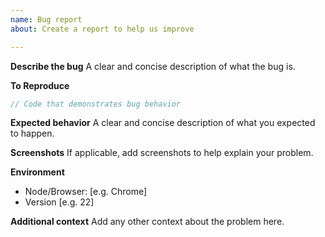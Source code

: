 ```yaml
---
name: Bug report
about: Create a report to help us improve

---
```


**Describe the bug**
A clear and concise description of what the bug is.

**To Reproduce**
```js
// Code that demonstrates bug behavior
```

**Expected behavior**
A clear and concise description of what you expected to happen.

**Screenshots**
If applicable, add screenshots to help explain your problem.

**Environment**
 - Node/Browser: [e.g. Chrome]
 - Version [e.g. 22]

**Additional context**
Add any other context about the problem here.
